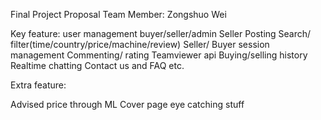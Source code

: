 Final Project Proposal
Team Member:
Zongshuo Wei


Key feature:
user management  buyer/seller/admin
Seller Posting 
Search/ filter(time/country/price/machine/review)
Seller/ Buyer session management
Commenting/ rating
Teamviewer api
Buying/selling history
Realtime chatting
Contact us and FAQ etc.


Extra feature:

Advised price through ML
Cover page eye catching stuff
